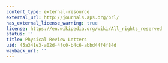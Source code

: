 ```yaml
---
content_type: external-resource
external_url: http://journals.aps.org/prl/
has_external_license_warning: true
license: https://en.wikipedia.org/wiki/All_rights_reserved
status: ''
title: Physical Review Letters
uid: 45a341e3-a02d-4fc0-b4c6-abbd44f4f84d
wayback_url: ''
---
```

